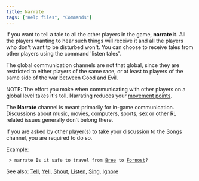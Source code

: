 ```yaml
---
title: Narrate
tags: ["Help files", "Commands"]
---
```

If you want to tell a tale to all the other players in the game,
**narrate** it. All the players wanting to hear such things will receive
it and all the players who don't want to be disturbed won't. You can
choose to receive tales from other players using the command 'listen
tales'.

The global communication channels are not that global, since they are
restricted to either players of the same race, or at least to players of
the same side of the war between Good and Evil.

NOTE: The effort you make when communicating with other players on a
global level takes it's toll. Narrating reduces your [movement
points](movement_points "wikilink").

The **Narrate** channel is meant primarily for in-game communication.
Discussions about music, movies, computers, sports, sex or other RL
related issues generally don't belong there.

If you are asked by other player(s) to take your discussion to the
[Songs](sing "wikilink") channel, you are required to do so.

Example:

` > narrate Is it safe to travel from `[`Bree`](Bree "wikilink")` to `[`Fornost`](Fornost "wikilink")`?`

See also: [Tell](Tell "wikilink"), [Yell](Yell "wikilink"),
[Shout](Shout "wikilink"), [Listen](Listen "wikilink"),
[Sing](Sing "wikilink"), [Ignore](Ignore "wikilink")
